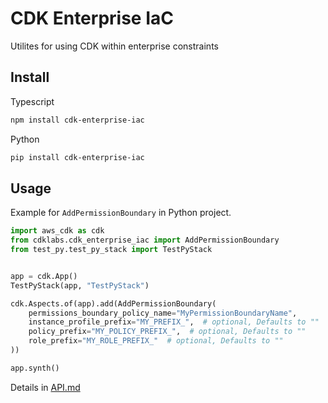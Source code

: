 <!--
Copyright Amazon.com, Inc. or its affiliates. All Rights Reserved.
SPDX-License-Identifier: Apache-2.0
-->

# CDK Enterprise IaC

Utilites for using CDK within enterprise constraints

## Install

Typescript

```zsh
npm install cdk-enterprise-iac
```

Python

```zsh
pip install cdk-enterprise-iac
```

## Usage

Example for `AddPermissionBoundary` in Python project.

```python
import aws_cdk as cdk
from cdklabs.cdk_enterprise_iac import AddPermissionBoundary
from test_py.test_py_stack import TestPyStack


app = cdk.App()
TestPyStack(app, "TestPyStack")

cdk.Aspects.of(app).add(AddPermissionBoundary(
    permissions_boundary_policy_name="MyPermissionBoundaryName",
    instance_profile_prefix="MY_PREFIX_",  # optional, Defaults to ""
    policy_prefix="MY_POLICY_PREFIX_",  # optional, Defaults to ""
    role_prefix="MY_ROLE_PREFIX_"  # optional, Defaults to ""
))

app.synth()
```

Details in [API.md](API.md)
